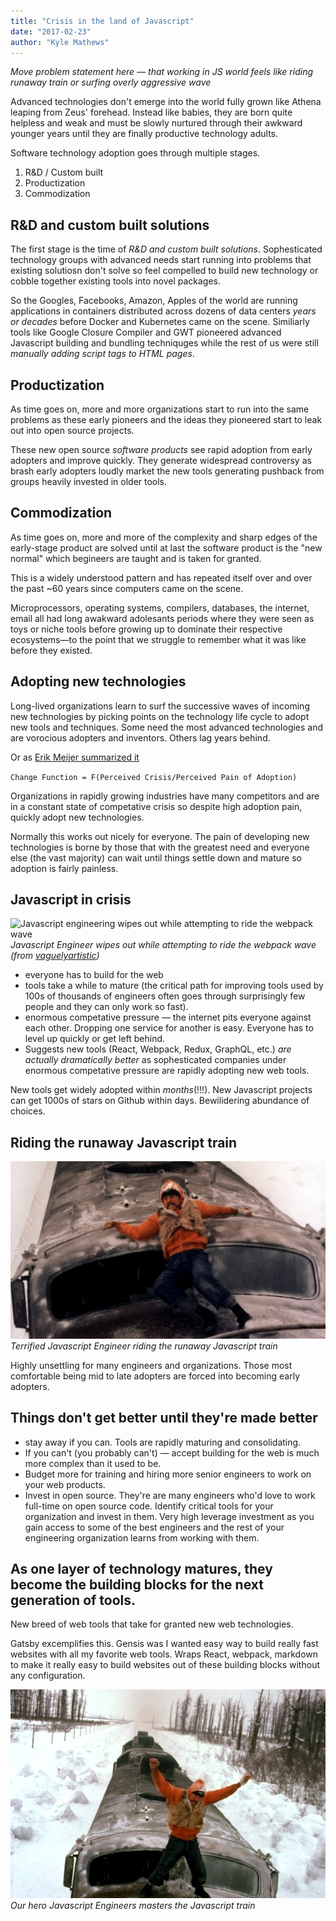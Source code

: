 ```yaml
---
title: "Crisis in the land of Javascript"
date: "2017-02-23"
author: "Kyle Mathews"
---
```


*Move problem statement here — that working in JS world feels like riding runaway
train or surfing overly aggressive wave*

Advanced technologies don't emerge into the world fully grown like
Athena leaping from Zeus' forehead. Instead like babies, they are born
quite helpless and weak and must be slowly nurtured through their
awkward younger years until they are finally productive technology
adults.

Software technology adoption goes through multiple stages.

1. R&D / Custom built
2. Productization
3. Commodization

## R&D and custom built solutions

The first stage is the time of *R&D and custom built solutions*.
Sophesticated technology groups with advanced needs start running into
problems that existing solutiosn don't solve so feel compelled to build
new technology or cobble together existing tools into novel packages.

So the Googles, Facebooks, Amazon, Apples of the world are running
applications in containers distributed across dozens of data centers
*years or decades* before Docker and Kubernetes came on the scene.
Similiarly tools like Google Closure Compiler and GWT pioneered advanced
Javascript building and bundling techniquges while the rest of us were
still *manually adding script tags to HTML pages*.

## Productization

As time goes on, more and more organizations start to run into the same
problems as these early pioneers and the ideas they pioneered start to
leak out into open source projects.

These new open source *software products* see rapid adoption from early adopters
and improve quickly. They generate widespread controversy as brash early
adopters loudly market the new tools generating pushback from groups
heavily invested in older tools.

## Commodization

As time goes on, more and more of the complexity and sharp edges of the
early-stage product are solved until at last the software product is the
"new normal" which begineers are taught and is taken for granted.

This is a widely understood pattern and has repeated itself over and
over the past ~60 years since computers came on the scene.

Microprocessors, operating systems, compilers, databases, the internet,
email all had long awakward adolesants periods where they were seen as
toys or niche tools before growing up to dominate their respective
ecosystems—to the point that we struggle to remember what it was like
before they existed.

## Adopting new technologies

Long-lived organizations learn to surf the successive waves of incoming
new technologies by picking points on the technology life cycle to adopt
new tools and techniques. Some need the most advanced technologies and
are vorocious adopters and inventors. Others lag years behind.

Or as [Erik Meijer summarized
it](http://citeseerx.ist.psu.edu/viewdoc/download?doi=10.1.1.72.868&rep=rep1&type=pdf)

`Change Function = F(Perceived Crisis/Perceived Pain of Adoption)`

Organizations in rapidly growing industries have many competitors and
are in a constant state of competative crisis so despite high adoption
pain, quickly adopt new technologies.

Normally this works out nicely for everyone. The pain of developing new
technologies is borne by those that with the greatest need and everyone
else (the vast majority) can wait until things settle down and mature so
adoption is fairly painless.

## Javascript in crisis

![Javascript engineering wipes out while attempting to ride the webpack
wave](wipeout.jpg)*Javascript Engineer
wipes out while attempting to ride the webpack wave (from
[vaguelyartistic](https://www.flickr.com/photos/vaguelyartistic/292083492/in/photolist-rP1fh-hKfnhu-dPaHGm-dPaJj7-4Qd1rD-7RpZ8K-bpKqSf-bjWsr-5hAmkk-sfv38A-6T5D58-5KmnwF-oajBZ-8ngHVq-dK6r66-8LbLTj-4SdMxB-bmS9Yg-34wrh2-4kA7U9-dhwznJ-cSaLoq-cdkxFu-4bKzqQ-4C5dd4-FNAdm-4pchw3-pxvVkk-9viJ6k-dh6q21-dh6qiH-afqWxP-r1ftrh-9sjyvY-bz2JCe-7rfMDY-5o29iE-9YHVCe-bCEn8t-agcSdt-5K7ENr-a8aUW-qdyYC-5o27jb-bmS9V4-5nWRWg-tGgt7-hT9qL-9YLQmQ-4ZupJg))*

* everyone has to build for the web
* tools take a while to mature (the critical path for improving tools
used by 100s of thousands of engineers often goes through surprisingly
few people and they can only work so fast).
* enormous competative pressure — the internet pits everyone against
each other. Dropping one service for another is easy. Everyone has to level
up quickly or get left behind.
* Suggests new tools (React, Webpack, Redux, GraphQL, etc.) *are
actually dramatically better* as sophesticated companies under enormous
competative pressure are rapidly adopting new web tools.

New tools get widely adopted within *months*(!!!). New Javascript
projects can get 1000s of stars on Github within days. Bewilidering
abundance of choices.

## Riding the runaway Javascript train

![Javascript engineering riding runaway train](runaway-train.jpg)*Terrified Javascript Engineer riding the runaway Javascript train*

Highly unsettling for many engineers and organizations. Those most
comfortable being mid to late adopters are forced into becoming early
adopters.

## Things don't get better until they're made better

* stay away if you can. Tools are rapidly maturing and consolidating.
* If you can't (you probably can't) — accept building for the web is
much more complex than it used to be.
* Budget more for training and hiring more senior engineers to work on
your web products.
* Invest in open source. They're are many engineers who'd love to work
full-time on open source code. Identify critical tools for your
organization and invest in them. Very high leverage investment as you
gain access to some of the best engineers and the rest of your
engineering organization learns from working with them.

## As one layer of technology matures, they become the building blocks for the next generation of tools.

New breed of web tools that take for granted new web technologies.

Gatsby excemplifies this. Gensis was I wanted easy way to build
really fast websites with all my favorite web tools. Wraps React,
webpack, markdown to make it really easy to build websites out of these
building blocks without any configuration.

![Javascript engineering masters runaway train](mastered-runaway-train.jpg)*Our hero Javascript Engineers masters the Javascript train*


